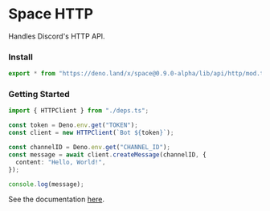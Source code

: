 # Space HTTP

Handles Discord's HTTP API.

### Install

```ts
export * from "https://deno.land/x/space@0.9.0-alpha/lib/api/http/mod.ts";
```

### Getting Started

```ts
import { HTTPClient } from "./deps.ts";

const token = Deno.env.get("TOKEN");
const client = new HTTPClient(`Bot ${token}`);

const channelID = Deno.env.get("CHANNEL_ID");
const message = await client.createMessage(channelID, {
  content: "Hello, World!",
});

console.log(message);
```

See the documentation
[here](https://doc.deno.land/https/deno.land/x/space@0.9.0-alpha/lib/api/http/mod.ts).
